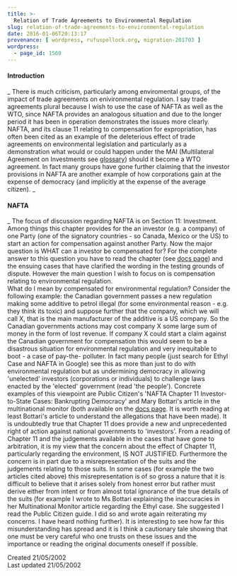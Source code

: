 ```yaml
---
title: >-
  Relation of Trade Agreements to Environmental Regulation
slug: relation-of-trade-agreements-to-environmental-regulation
date: 2016-01-06T20:13:17
provenance: [ wordpress, rufuspollock.org, migration-201703 ]
wordpress:
  - page_id: 1569
---
```


#### Introduction

_ There is much criticism, particularly among enviromental groups, of the impact of trade agreements on enivironmental regulation. I say trade agreements plural because I wish to use the case of NAFTA as well as the WTO, since NAFTA provides an analogous situation and due to the longer period it has been in operation demonstrates the issues more clearly. NAFTA, and its clause 11 relating to compensation for expropriation, has often been cited as an example of the deleterious effect of trade agreements on environmental legislation and particularly as a demonstration what would or could happen under the MAI (Multilateral Agreement on Investments see [glossary](/wto/glossary/)) should it become a WTO agreement. In fact many groups have gone further claiming that the investor provisions in NAFTA are another example of how corporations gain at the expense of democracy (and
implicitly at the expense of the average citizen). _

#### NAFTA

_ The focus of discussion regarding NAFTA is on Section 11: Investment. Among things this chapter provides for the an investor (e.g. a company) of one Party (one of the signatory countries - so Canada, Mexico or the US) to start an action for compensation against another Party. Now the major question is WHAT can a investor be compensated for? For the complete answer to this question you have to read the chapter (see [docs page](/wto/documents/)) and the
ensuing cases that have clarified the wording in the testing grounds of dispute. However the main question I wish to focus on is compensation relating to environmental regulation.   
What do I mean by compensated for environmental regulation? Consider the following example: the Canadian government passes a new regulation making some additive to petrol illegal (for some environmental reason - e.g. they think
its toxic) and suppose further that the company, which we will call X, that is the main manufacturer of the additive is a US company. So the Canadian governments actions may cost company X some large sum of money in the form of lost revenue. If company X could start a claim against the Canadian government for compensation this would seem to be a disastrous situation for environmental regulation and very inequitable to boot - a case of pay-the-
polluter. In fact many people (just search for Ethyl Case and NAFTA in Google) see this as more than just to do with environmental regulation but as undermining democracy in allowing 'unelected' investors (corporations or
individuals) to challenge laws enacted by the 'elected' government (read 'the people'). Concrete examples of this viewpoint are Public Citizen's 'NAFTA Chapter 11 Investor-to-State Cases: Bankrupting Democracy' and Mary Bottari's
article in the multinational monitor (both available on the [docs page](/wto/documents/). It is worth reading at least Bottari's article to understand the allegations that have been made).
It is undoubtedly true that Chapter 11 does provide a new and unprecedented right of action against national governments to 'investors'.
From a reading of Chapter 11 and the judgements available in the cases that have gone to arbitration, it is my view that the concern about the effect of Chapter 11, particularly regarding the environment, IS NOT JUSTIFIED.
Furthermore the concern is in part due to a misrepresentation of the suits and the judgements relating to those suits. In some cases (for example the two articles cited above) this misrepresentation is of so gross a nature that it is difficult to believe that it arises solely from honest error but rather must derive either from intent or from almost total ignorance of the true details of the suits (for example I wrote to Ms Bottari explaining the
inaccuracies in her Multinational Monitor article regarding the Ethyl case. She suggested I read the Public Citizen guide. I did so and wrote again reiterating my concerns. I have heard nothing further). It is interesting to
see how far this misunderstanding has spread and it is I think a cautionary tale showing that one must be very careful who one trusts on these issues and the importance or reading the original documents oneself if possible.  
  
  
  
  
Created 21/05/2002  
Last updated 21/05/2002  



